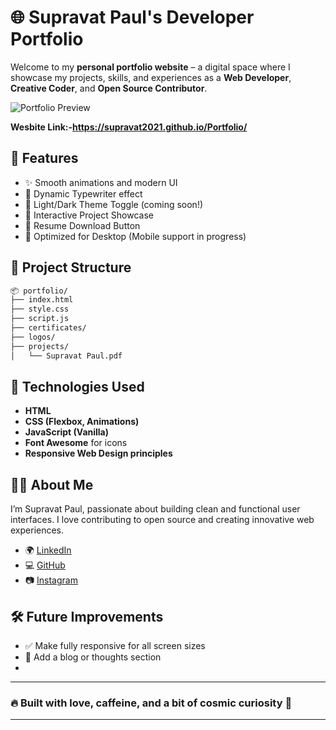 # 🌐 Supravat Paul's Developer Portfolio

Welcome to my **personal portfolio website** – a digital space where I showcase my projects, skills, and experiences as a **Web Developer**, **Creative Coder**, and **Open Source Contributor**.

![Portfolio Preview](https://i.postimg.cc/HsGTJrFk/project1.png)

**Wesbite Link:-https://supravat2021.github.io/Portfolio/**

## 🚀 Features

- ✨ Smooth animations and modern UI
- 🧠 Dynamic Typewriter effect
- 🌙 Light/Dark Theme Toggle (coming soon!)
- 🎯 Interactive Project Showcase
- 📜 Resume Download Button
- 📱 Optimized for Desktop (Mobile support in progress)

## 📁 Project Structure

```bash
📦 portfolio/
├── index.html
├── style.css
├── script.js
├── certificates/
├── logos/
├── projects/  
│   └── Supravat Paul.pdf
````

## 📸 Technologies Used

* **HTML**
* **CSS (Flexbox, Animations)**
* **JavaScript (Vanilla)**
* **Font Awesome** for icons
* **Responsive Web Design principles**

## 👨‍💻 About Me

I’m Supravat Paul, passionate about building clean and functional user interfaces. I love contributing to open source and creating innovative web experiences.

* 🌍 [LinkedIn](https://www.linkedin.com/in/supravatpaul2021)
* 💻 [GitHub](https://github.com/Supravat2021)
* 📷 [Instagram](https://www.instagram.com/iamsupravat_2023)

## 🛠️ Future Improvements

* ✅ Make fully responsive for all screen sizes
* 🧠 Add a blog or thoughts section
* 
---

### 🔥 Built with love, caffeine, and a bit of cosmic curiosity 🚀
---
